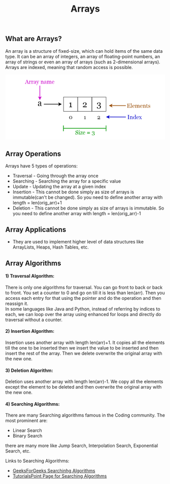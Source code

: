 <center><h1>Arrays</h1></center><br>

## What are Arrays?

An array is a structure of fixed-size, which can hold items of the same data type. It can be an array of integers, an array of floating-point numbers, an array of strings or even an array of arrays (such as 2-dimensional arrays). Arrays are indexed, meaning that random access is possible.

<img src="Arrays.png" alt="Arrays">

## Array Operations

Arrays have 5 types of operations:

- Traversal - Going through the array once
- Searching - Searching the array for a specific value
- Update - Updating the array at a given index
- Insertion - This cannot be done simply as size of arrays is immutable(can't be changed). So you need to define another array with length = len(orig_arr)+1
- Deletion - This cannot be done simply as size of arrays is immutable. So you need to define another array with length = len(orig_arr)-1

## Array Applications

- They are used to implement higher level of data structures like ArrayLists, Heaps, Hash Tables, etc.

## Array Algorithms

#### 1) Traversal Algorithm:

There is only one algorithms for traversal. You can go front to back or back to front. You set a counter to 0 and go on till it is less than len(arr). Then you access each entry for that using the pointer and do the operation and then reassign it.<br> In some languages like  Java and Python, instead of referring by indices to each, we can loop over the array using enhanced for loops and directly do traversal without a counter.

#### 2) Insertion Algorithm:

Insertion uses another array with length len(arr)+1. It copies all the elements till the one to be inserted then we insert the value to be inserted and then insert the rest of the array. Then we delete overwrite the original array with the new one.

#### 3) Deletion Algorithm:

Deletion uses another array with length len(arr)-1. We copy all the elements except the element to be deleted and then overwrite the original array with the new one.

#### 4) Searching Algorithms:

There are many Searching algorithms famous in the Coding community. The most prominent are:

- Linear Search
- Binary Search

there are many more like Jump Search, Interpolation Search, Exponential Search, etc.

Links to Searching Algorithms:

- [GeeksForGeeks Searchinhg Algorithms](https://www.geeksforgeeks.org/searching-algorithms/)
- [TutorialsPoint Page for Searching Algorithms](https://www.tutorialspoint.com/data_structures_algorithms/)
